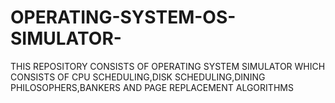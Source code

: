 # OPERATING-SYSTEM-OS-SIMULATOR-
THIS REPOSITORY CONSISTS OF OPERATING SYSTEM SIMULATOR WHICH CONSISTS OF CPU SCHEDULING,DISK SCHEDULING,DINING PHILOSOPHERS,BANKERS AND PAGE REPLACEMENT ALGORITHMS
